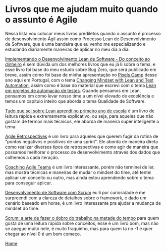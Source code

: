 # Livros que me ajudam muito quando o assunto é Agile

Nessa lista vou colocar meus livros prediletos quando o assunto é processo de desenvolvimento Ágil assim como Processo Lean de Desenvolvimento de Software, que é uma bandeira que eu venho me especializando e estudando diariamente maneiras de aplicar no meu dia a dia.

[Implementando o Desenvolvimento Lean de Software - Do conceito ao dinheiro](https://goo.gl/BLmuBp) é sem dúvida um dos melhores livros que eu já li sobre o tema, e esse livro foi base do meu estudo sobre Bug Zero, que será publicado em breve, assim como foi base de minha apresentação no [Pixels Camp](https://pixels.camp/schedule/#day2) desse ano aqui em Portugal, com o tema [Changing Mindset with Lean and Test Automation](https://github.com/PixelsCamp/talks/blob/master/2017/changing-mindset-with-lean-and-test-automation_thiago-marques-pereira.md), assim como é base do material que escrevi com o tema [Lean em projetos de automação de testes](https://github.com/thiagomarquessp/lean-em-projetos-automacao). Quando pensamos em Lean, pensamos em como levar nosso time a um nível elevado de excelência e temos um capítulo inteiro que aborda o tema Qualidade de Software.

[Tudo que sei sobre Lean aprendi no primeiro ano de escola](https://goo.gl/TFo1vp) é um livro de leitura rápida e extremamente explicativo, ou seja, para aqueles que não gostam de termos mais técnicos, ele aborda de maneira super inteligente o tema.

[Agile Retrospectives](https://goo.gl/mhmh8i) é um livro para aqueles que querem fugir da rotina de "pontos negativos e positivos de uma sprint". Ele aborda de maneira direta como realizar diversos tipos de retrospectivas e como agir de maneira que possamos melhorar o processo de desenvolvimento através dos dados que colhemos a cada iteração.

[Coaching Agile Teams](https://goo.gl/rCZ7kg) é um livro interessante, porém não terminei de ler, mas mostra técnicas e maneiras de mudar o mindset do time, até tentei aplicar um conceito ou outro, mas ainda estou aprendendo sobre o tema para conseguir aplicar.

[Desenvolvimento de Software com Scrum](https://goo.gl/fw9p3o) eu li por curiosidade e me surpreendi com a clareza de detalhes sobre o framework, e dado um cenário baseado em horse, é um livro interessante pra ajudar a mudança de mindset do time.

[Scrum: a arte de fazer o dobro do trabalho na metade do tempo](https://goo.gl/xyjKsL) para quem gosta de uma leitura rápida sobre conceitos, esse é um livro bom, mas não se apegue muito nele, é muito fraquinho, mas para quem ta no -1 e quer chegar ao nível 0 é um bom começo.

[Home](https://github.com/thiagomarquessp/a-importancia-da-leitura-para-qas/blob/master/a-importancia-da-leitura-para-qas.md)
